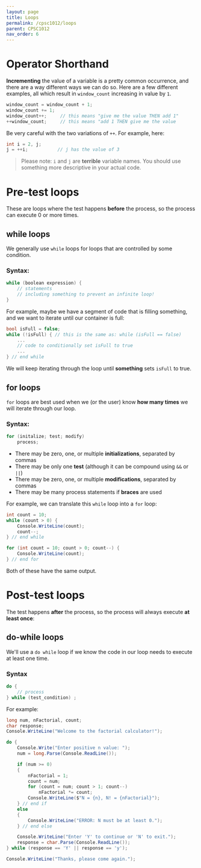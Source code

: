 ```yaml
---
layout: page
title: Loops
permalink: /cpsc1012/loops
parent: CPSC1012
nav_order: 6
---
```


# Operator Shorthand
**Incrementing** the value of a variable is a pretty common occurrence, and there are a way different ways we can do so. Here are a few different examples, all which result in `window_count` increasing in value by `1`.
```csharp
window_count = window_count + 1;
window_count += 1;
window_count++;     // this means "give me the value THEN add 1"
++window_count;     // this means "add 1 THEN give me the value
```

Be very careful with the two variations of `++`. For example, here:
```csharp
int i = 2, j;
j = ++i;           // j has the value of 3
```

> Please note: `i` and `j` are **terrible** variable names. You should use something more descriptive in your actual code.

# Pre-test loops
These are loops where the test happens **before** the process, so the process can execute 0 or more times.

## while loops
We generally use `while` loops for loops that are controlled by some condition.

### Syntax:
```csharp
while (boolean expression) {
	// statements
	// including something to prevent an infinite loop!
}
```
For example, maybe we have a segment of code that is filling something, and we want to iterate until our container is full:
```csharp
bool isFull = false;
while (!isFull) { // this is the same as: while (isFull == false)
    ...
    // code to conditionally set isFull to true
    ...
} // end while
```
We will keep iterating through the loop until **something** sets `isFull` to true.

## for loops
`for` loops are best used when we (or the user) know **how many times** we will iterate through our loop.
### Syntax:
```csharp
for (initalize; test; modify)
	process;
```
- There may be zero, one, or multiple **initializations**, separated by commas
- There may be only one **test** (although it can be compound using `&&` or `||`)
- There may be zero, one, or multiple **modifications**, separated by commas
- There may be many process statements if **braces** are used

For example, we can translate this `while` loop into a `for` loop:

```csharp
int count = 10;
while (count > 0) {
    Console.WriteLine(count);
    count--;
} // end while
```
```csharp
for (int count = 10; count > 0; count--) {
    Console.WriteLine(count);
} // end for
```
Both of these have the same output.

# Post-test loops
The test happens **after** the process, so the process will always execute **at least once**:

## do-while loops

We'll use a `do while` loop if we know the code in our loop needs to execute at least one time.

### Syntax

```csharp
do {
    // process
} while (test_condition) ;
```

For example:
```csharp
long num, nFactorial, count;
char response;
Console.WriteLine("Welcome to the factorial calculator!");

do {
    Console.Write("Enter positive n value: ");
    num = long.Parse(Console.ReadLine());

    if (num >= 0)
    {
        nFactorial = 1;
        count = num;
        for (count = num; count > 1; count--)
            nFactorial *= count;
        Console.WriteLine($"N = {n}, N! = {nFactorial}");
    } // end if
    else
    {
        Console.WriteLine("ERROR: N must be at least 0.");
    } // end else

    Console.WriteLine("Enter 'Y' to continue or 'N' to exit.");
    response = char.Parse(Console.ReadLine());
} while (response == 'Y' || response == 'y');

Console.WriteLine("Thanks, please come again.");
```